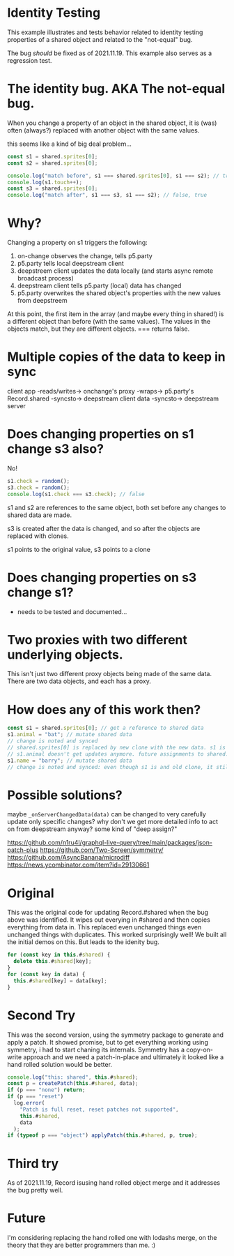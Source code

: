# Identity Testing

This example illustrates and tests behavior related to identity testing properties of a shared object and related to the "not-equal" bug.

The bug _should_ be fixed as of 2021.11.19. This example also serves as a regression test.

# The identity bug. AKA The not-equal bug.

When you change a property of an object in the shared object, it is (was) often (always?) replaced with another object with the same values.

this seems like a kind of big deal problem...

```javascript
const s1 = shared.sprites[0];
const s2 = shared.sprites[0];

console.log("match before", s1 === shared.sprites[0], s1 === s2); // true, true
console.log(s1.touch++);
const s3 = shared.sprites[0];
console.log("match after", s1 === s3, s1 === s2); // false, true
```

# Why?

Changing a property on s1 triggers the following:

1. on-change observes the change, tells p5.party
2. p5.party tells local deepstream client
3. deepstreem client updates the data locally (and starts async remote broadcast process)
4. deepstream client tells p5.party (local) data has changed
5. p5.party overwrites the shared object's properties with the new values from deepstreem

At this point, the first item in the array (and maybe every thing in shared!) is a different object than before (with the same values). The values in the objects match, but they are different objects. === returns false.

# Multiple copies of the data to keep in sync

client app -reads/writes-> onchange's proxy -wraps-> p5.party's Record.shared -syncsto-> deepstream client data -syncsto-> deepstream server

# Does changing properties on s1 change s3 also?

No!

```javascript
s1.check = random();
s3.check = random();
console.log(s1.check === s3.check); // false
```

s1 and s2 are references to the same object, both set before any changes to shared data are made.

s3 is created after the data is changed, and so after the objects are replaced with clones.

s1 points to the original value, s3 points to a clone

# Does changing properties on s3 change s1?

- needs to be tested and documented...

# Two proxies with two different underlying objects.

This isn't just two different proxy objects being made of the same data. There are two data objects, and each has a proxy.

# How does any of this work then?

```javascript
const s1 = shared.sprites[0]; // get a reference to shared data
s1.animal = "bat"; // mutate shared data
// change is noted and synced
// shared.sprites[0] is replaced by new clone with the new data. s1 is now an "old" clone
// s1.animal doesn't get updates anymore. future assignments to shared.sprites[0] won't show upon s1 though!
s1.name = "barry"; // mutate shared data
// change is noted and synced: even though s1 is and old clone, it still sends changes just fine (but won't receive them)
```

# Possible solutions?

maybe `_onServerChangedData(data)` can be changed to very carefully update only specific changes? why don't we get more detailed info to act on from deepstream anyway? some kind of "deep assign?"

https://github.com/n1ru4l/graphql-live-query/tree/main/packages/json-patch-plus
https://github.com/Two-Screen/symmetry/
https://github.com/AsyncBanana/microdiff
https://news.ycombinator.com/item?id=29130661

# Original

This was the original code for updating Record.#shared when the bug above was identified. It wipes out everying in #shared and then copies everything from data in. This replaced even unchanged things even unchanged things with duplicates. This worked surprisingly well! We built all the initial demos on this. But leads to the idenity bug.

```javascript
for (const key in this.#shared) {
  delete this.#shared[key];
}
for (const key in data) {
  this.#shared[key] = data[key];
}
```

# Second Try

This was the second version, using the symmetry package to generate and apply a patch. It showed promise, but to get everything working using symmetry, i had to start chaning its internals. Symmetry has a copy-on-write approach and we need a patch-in-place and ultimately it looked like a hand rolled solution would be better.

```javascript
console.log("this: shared", this.#shared);
const p = createPatch(this.#shared, data);
if (p === "none") return;
if (p === "reset")
  log.error(
    "Patch is full reset, reset patches not supported",
    this.#shared,
    data
  );
if (typeof p === "object") applyPatch(this.#shared, p, true);
```

# Third try

As of 2021.11.19, Record isusing hand rolled object merge and it addresses the bug pretty well.

# Future

I'm considering replacing the hand rolled one with lodashs merge, on the theory that they are better programmers than me. :)
